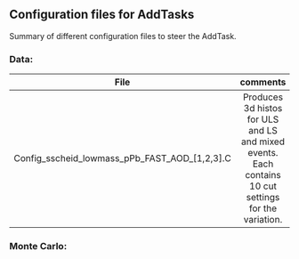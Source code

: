 ## Configuration files for AddTasks

Summary of different configuration files to steer the AddTask.

### Data:

| **File**                                      | **comments**                                                                                          |
|:---------------------------------------------:|:-----------------------------------------------------------------------------------------------------:|
|Config_sscheid_lowmass_pPb_FAST_AOD_[1,2,3].C  | Produces 3d histos for ULS and LS and mixed events. Each contains 10 cut settings for the variation.  |

### Monte Carlo:
